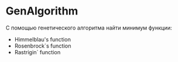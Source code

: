 # GenAlgorithm

С помощью генетического алгоритма найти минимум функции:
  - Himmelblau's function
  - Rosenbrock`s function
  - Rastrigin` function
